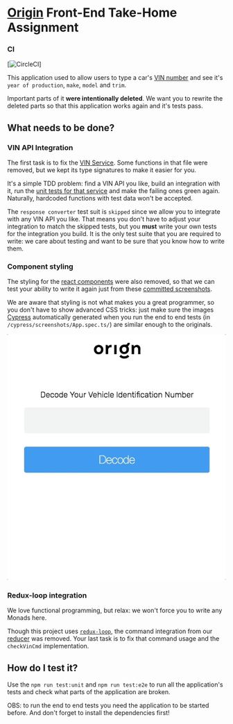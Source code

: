 # [Origin](http://useorigin.com) Front-End Take-Home Assignment

### CI

[![CircleCI](https://circleci.com/gh/mariobrusarosco/origin/tree/feat%2Fci.svg?style=svg&circle-token=307797a6765c612ebe4becc6156125a763f8031b)]

This application used to allow users to type a car's [VIN number](https://www.autocheck.com/vehiclehistory/autocheck/en/vinbasics) and see it's `year of production`, `make`, `model` and `trim`.

Important parts of it **were intentionally deleted**. We want you to rewrite the deleted parts so that this application works again and it's tests pass.

## What needs to be done?

### VIN API Integration

The first task is to fix the [VIN Service](src/services/vinService.ts). Some functions in that file were removed, but we kept its type signatures to make it easier for you.

It's a simple TDD problem: find a VIN API you like, build an integration with it, run the [unit tests for that service](src/services/vinService.spec.ts) and make the failing ones green again. Naturally, hardcoded functions with test data won't be accepted.

The `response converter` test suit is `skipped` since we allow you to integrate with any VIN API you like. That means you don't have to adjust your integration to match the skipped tests, but you **must** write your own tests for the integration you build. It is the only test suite that you are required to write: we care about testing and want to be sure that you know how to write them.

### Component styling

The styling for the [react components](src/components) were also removed, so that we can test your ability to write it again just from these [committed screenshots](screenshots).

We are aware that styling is not what makes you a great programmer, so you don't have to show advanced CSS tricks: just make sure the images [Cypress](https://www.cypress.io/) automatically generated when you run the end to end tests (in `/cypress/screenshots/App.spec.ts/`) are similar enough to the originals.

![Fetched data](screenshots/recording.gif)

### Redux-loop integration

We love functional programming, but relax: we won't force you to write any Monads here.

Though this project uses [`redux-loop`](https://github.com/redux-loop/redux-loop), the command integration from our [reducer](src/store/index.ts) was removed. Your last task is to fix that command usage and the `checkVinCmd` implementation.

## How do I test it?

Use the `npm run test:unit` and `npm run test:e2e` to run all the application's tests and check what parts of the application are broken.

OBS: to run the end to end tests you need the application to be started before. And don't forget to install the dependencies first!

